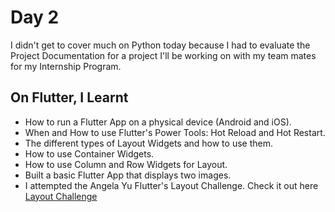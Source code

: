 # Day 2

I didn't get to cover much on Python today because I had to evaluate the Project Documentation for a project I'll be working on with my team mates for my Internship Program.

## On Flutter, I Learnt

- How to run a Flutter App on a physical device (Android and iOS).
- When and How to use Flutter's Power Tools: Hot Reload and Hot Restart.
- The different types of Layout Widgets and how to use them.
- How to use Container Widgets.
- How to use Column and Row Widgets for Layout.
- Built a basic Flutter App that displays two images.
- I attempted the Angela Yu Flutter's Layout Challenge. Check it out here [Layout Challenge](https://github.com/PiusSunday/layout_challenge)
